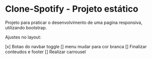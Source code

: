 # Clone-Spotify - Projeto estático
Projeto para praticar o desenvolvimento de uma pagina responsiva, utilizando bootstrap. 

Ajustes no layout:

[x] Botao do navbar toggle
[] menu mudar para cor branca
[] Finalizar conteudos e footer
[] Realizar carrousel
